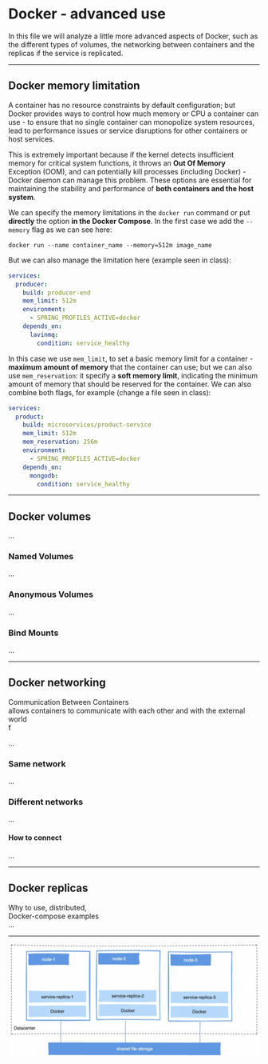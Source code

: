 # Docker - advanced use
In this file we will analyze a little more advanced aspects of Docker, such as the different types of volumes, the networking between containers and the replicas if the service is replicated.

____
## Docker memory limitation
A container has no resource constraints by default configuration; but Docker provides ways to control how much memory or CPU a container can use - to ensure that no single container can monopolize system resources, lead to performance issues or service disruptions for other containers or host services.

This is extremely important because if the kernel detects insufficient memory for critical system functions, it throws an **Out Of Memory** Exception (OOM), and can potentially kill processes (including Docker) - Docker daemon can manage this problem.
These options are essential for maintaining the stability and performance of **both containers and the host system**.

We can specify the memory limitations in the `docker run` command or put **directly** the option **in the Docker Compose**.
In the first case we add the `--memory` flag as we can see here:
```
docker run --name container_name --memory=512m image_name
```
But we can also manage the limitation here (example seen in class):
```yml
services:
  producer:
    build: producer-end
    mem_limit: 512m
    environment:
      - SPRING_PROFILES_ACTIVE=docker
    depends_on:
      lavinmq:
        condition: service_healthy
```

In this case we use `mem_limit`, to set a basic memory limit for a container - **maximum amount of memory** that the container can use; but we can also use `mem_reservation`: it specify a **soft memory limit**, indicating the minimum amount of memory that should be reserved for the container. We can also combine both flags, for example (change a file seen in class):
```yml
services:
  product:
    build: microservices/product-service
    mem_limit: 512m
    mem_reservation: 256m
    environment:
      - SPRING_PROFILES_ACTIVE=docker
    depends_on:
      mongodb:
        condition: service_healthy
```

___
## Docker volumes
...

### Named Volumes
...

### Anonymous Volumes
...

### Bind Mounts
...



___
## Docker networking
Communication Between Containers\
allows containers to communicate with each other and with the external world\
f

...

### Same network
...


### Different networks
...

#### How to connect
...



___
## Docker replicas
Why to use, distributed, \
Docker-compose examples\
...


____
<p align="center">
  <img src="images/docsDockerComVolumes.png" alt="Esempio di immagine" />
</p>



